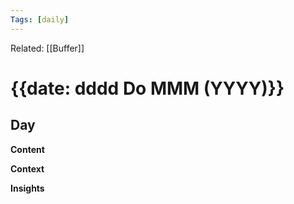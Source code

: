 ```yaml
---
Tags: [daily]
---
```

Related: [[Buffer]]
# {{date: dddd Do MMM (YYYY)}}

## Day
**Content** 

**Context**

**Insights**


